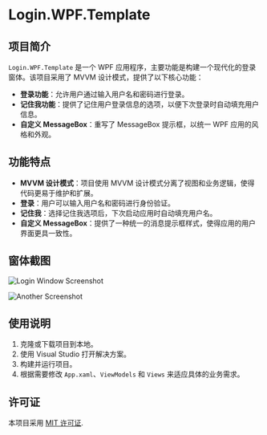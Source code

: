 # Login.WPF.Template

## 项目简介

`Login.WPF.Template` 是一个 WPF 应用程序，主要功能是构建一个现代化的登录窗体。该项目采用了 MVVM 设计模式，提供了以下核心功能：

- **登录功能**：允许用户通过输入用户名和密码进行登录。
- **记住我功能**：提供了记住用户登录信息的选项，以便下次登录时自动填充用户信息。
- **自定义 MessageBox**：重写了 MessageBox 提示框，以统一 WPF 应用的风格和外观。

## 功能特点

- **MVVM 设计模式**：项目使用 MVVM 设计模式分离了视图和业务逻辑，使得代码更易于维护和扩展。
- **登录**：用户可以输入用户名和密码进行身份验证。
- **记住我**：选择记住我选项后，下次启动应用时自动填充用户名。
- **自定义 MessageBox**：提供了一种统一的消息提示框样式，使得应用的用户界面更具一致性。

## 窗体截图

![Login Window Screenshot](path/to/your/screenshot1.png)

![Another Screenshot](path/to/your/screenshot2.png)

## 使用说明

1. 克隆或下载项目到本地。
2. 使用 Visual Studio 打开解决方案。
3. 构建并运行项目。
4. 根据需要修改 `App.xaml`、`ViewModels` 和 `Views` 来适应具体的业务需求。

## 许可证

本项目采用 [MIT 许可证](LICENSE).
